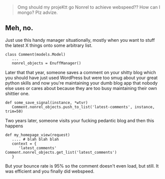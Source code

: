 > Omg should my projeKtt go Nonrel to achieve webspeed?? How can I mongo? Plz advize.

## Meh, no.

Just use this handy manager situationally, mostly when you want to stuff the latest X things onto some arbitrary list.

    class Comment(models.Model) 
       ...
       nonrel_objects = EnuffManager()

Later that that year, someone saves a comment on your shitty blog which you should have just used WordPress but were too smug about your great python skills and now you're maintaining your dumb blog app that nobody else uses or cares about because they are too busy maintaining their own shittier one.

    def some_save_signal(instance, *wtvr) 
       Comment.nonrel_objects.push_to_list('latest-comments', instance, trim=50)

Two years later, someone visits your fucking pedantic blog and then this happens 

    def my_homepage_view(request) 
       .... # blah blah blah
       context = {
          'latest_comments'  Comment.nonrel_objects.get_list('latest_comments')
       }


But your bounce rate is 95% so the comment doesn't even load, but still. It was efficient and you finally did webspeed.
